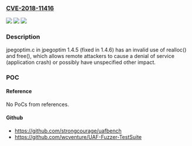 ### [CVE-2018-11416](https://cve.mitre.org/cgi-bin/cvename.cgi?name=CVE-2018-11416)
![](https://img.shields.io/static/v1?label=Product&message=n%2Fa&color=blue)
![](https://img.shields.io/static/v1?label=Version&message=n%2Fa&color=blue)
![](https://img.shields.io/static/v1?label=Vulnerability&message=n%2Fa&color=brighgreen)

### Description

jpegoptim.c in jpegoptim 1.4.5 (fixed in 1.4.6) has an invalid use of realloc() and free(), which allows remote attackers to cause a denial of service (application crash) or possibly have unspecified other impact.

### POC

#### Reference
No PoCs from references.

#### Github
- https://github.com/strongcourage/uafbench
- https://github.com/wcventure/UAF-Fuzzer-TestSuite

